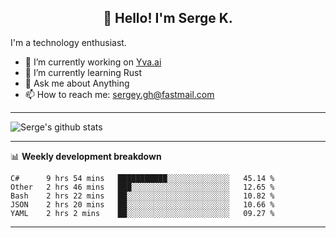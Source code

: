 <h2 align="center">👋 Hello! I'm Serge K.</h2>

I'm a technology enthusiast.

- 🔭 I’m currently working on [Yva.ai](https://www.yva.ai/)
- 🌱 I’m currently learning Rust
- 💬 Ask me about Anything
- 📫 How to reach me: sergey.gh@fastmail.com

-------
![Serge's github stats](https://github-readme-stats.vercel.app/api?username=phnx47&show_icons=true&theme=dark&count_private=true)

-------

📊 **Weekly development breakdown**
<!--START_SECTION:waka-->
```text
C#      9 hrs 54 mins   ███████████░░░░░░░░░░░░░░   45.14 % 
Other   2 hrs 46 mins   ███░░░░░░░░░░░░░░░░░░░░░░   12.65 % 
Bash    2 hrs 22 mins   ██░░░░░░░░░░░░░░░░░░░░░░░   10.82 % 
JSON    2 hrs 20 mins   ██░░░░░░░░░░░░░░░░░░░░░░░   10.66 % 
YAML    2 hrs 2 mins    ██░░░░░░░░░░░░░░░░░░░░░░░   09.27 %
```
<!--END_SECTION:waka-->
-------

